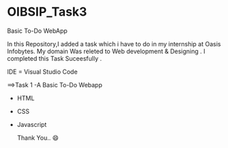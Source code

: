 # OIBSIP_Task3
Basic To-Do WebApp

In this Repository,I added a task which i have to do in my internship at Oasis Infobytes.
My domain Was releted to Web development & Designing .
I completed this Task Suceesfully .

IDE = Visual Studio Code
 
==>Task 1 -A Basic To-Do Webapp 
  - HTML
  - CSS
  - Javascript 

    Thank You.. :smile:
